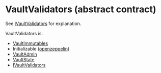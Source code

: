 # VaultValidators (abstract contract)

See [IVaultValidators](../../../contracts/interfaces/IVaultValidators.sol.md) for explanation.

VaultValidators is:

* [VaultImmutables](VaultImmutables.sol.md)
* Initializable ([openzeppelin](https://github.com/OpenZeppelin/openzeppelin-contracts/blob/master/contracts/proxy/utils/Initializable.sol))
* [VaultAdmin](VaultAdmin.sol.md)
* [VaultState](VaultState.sol.md)
* [IVaultValidators](../../../contracts/interfaces/IVaultValidators.sol.md)
